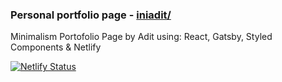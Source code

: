 ### Personal portfolio page - <a href="https://iniadit.netlify.app/">iniadit/</a>

Minimalism Portofolio Page by Adit using: React, Gatsby, Styled Components & Netlify

[![Netlify Status](https://api.netlify.com/api/v1/badges/e01301d8-3ba8-47ad-bf40-a4127dc6552f/deploy-status)](https://app.netlify.com/sites/iniadit/deploys)

